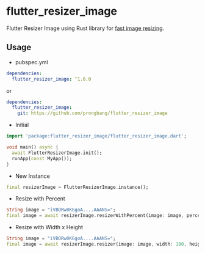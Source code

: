 # flutter_resizer_image

Flutter Resizer Image using Rust library for [fast image resizing](https://github.com/cykooz/fast_image_resize).

## Usage

- pubspec.yml

```yaml
dependencies:
  flutter_resizer_image: ^1.0.0
```

or

```yaml
dependencies:
  flutter_resizer_image:
    git: https://github.com/prongbang/flutter_resizer_image
```

- Initial

```dart
import 'package:flutter_resizer_image/flutter_resizer_image.dart';

void main() async {
  await FlutterResizerImage.init();
  runApp(const MyApp());
}
```

- New Instance

```dart
final resizerImage = FlutterResizerImage.instance();
```

- Resize with Percent

```dart
String image = "iVBORw0KGgoA....AAANS=";
final image = await resizerImage.resizerWithPercent(image: image, percent: 50);
```

- Resize with Width x Height

```dart
String image = "iVBORw0KGgoA....AAANS=";
final image = await resizerImage.resizer(image: image, width: 100, height: 100);
```


